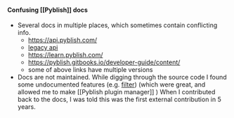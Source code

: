 #### Confusing [[Pyblish]] docs
- Several docs in multiple places, which sometimes contain conflicting info.
	- https://api.pyblish.com/
	- [legacy api](https://github.com/pyblish/pyblish.api/wiki) 
	- https://learn.pyblish.com/
	- https://pyblish.gitbooks.io/developer-guide/content/
	- some of above links have multiple versions
- Docs are not maintained.
  While digging through the source code I found some undocumented features (e.g. [filter](https://learn.pyblish.com/24-filtering)) (which were great, and allowed me to make [[Pyblish plugin manager]] ) When I contributed back to the docs, I was told this was the first external contribution in 5 years.
